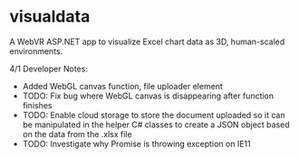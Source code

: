 # visualdata

A WebVR ASP.NET app to visualize Excel chart data as 3D, human-scaled environments.

4/1 Developer Notes:
- Added WebGL canvas function, file uploader element
- TODO: Fix bug where WebGL canvas is disappearing after function finishes
- TODO: Enable cloud storage to store the document uploaded so it can be manipulated in the helper C# classes to create a JSON object based on the data from the .xlsx file
- TODO: Investigate why Promise is throwing exception on IE11
